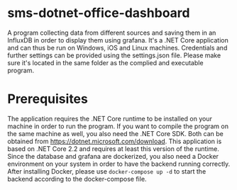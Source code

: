 # sms-dotnet-office-dashboard

A program collecting data from different sources and saving them in an InfluxDB in order to display them using grafana. It's a .NET Core application and can thus be run on Windows, iOS and Linux machines. Credentials and further settings can be provided using the settings.json file. Please make sure it's located in the same folder as the complied and executable program.

# Prerequisites

The application requires the .NET Core runtime to be installed on your machine in order to run the program. If you want to compile the program on the same machine as well, you also need the .NET Core SDK. Both can be obtained from https://dotnet.microsoft.com/download. This application is based on .NET Core 2.2 and requires at least this version of the runtime.
Since the database and grafana are dockerized, you also need a Docker environment on your system in order to have the backend running correctly. After installing Docker, please use `docker-compose up -d` to start the backend according to the docker-compose file.

